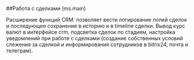 ##Работа с сделками (ms.main)

Расширение функций CRM: позволяет вести логирование полей сделок и последующее сохранение в историю и в timeline сделки. Вывод курс валют в интерфейсе crm, подсветка сделок по стадиям, настройка уведомлений при работе с сделками (создание собственных условий слежения за сделкой и информирования сотрудников в bitrix24, почта и телеграм).

